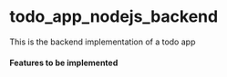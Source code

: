 # todo_app_nodejs_backend

This is the backend implementation of a todo app

#### Features to be implemented
